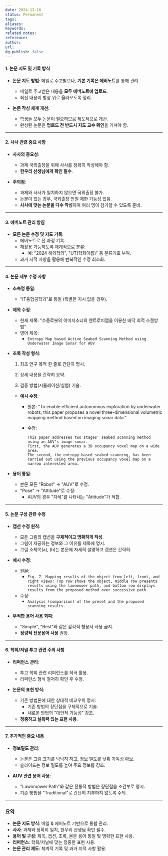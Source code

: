 ```yaml
---
date: 2024-12-16
status: Permanent
tags: 
aliases: 
keywords: 
related notes: 
reference: 
author: 
url: 
dg-publish: false
---
```

#### **1. 논문 지도 및 기록 방식**

- **논문 지도 방법**: 메일로 주고받으나, **기본 기록은 에버노트**를 통해 관리.
    
    - 메일로 주고받은 내용을 **모두 에버노트에 업로드**.
    - 최신 내용이 항상 위로 올라오도록 정리.
- **논문 작성 체계 개선**:
    
    - 학생들 모두 논문이 필요하므로 제도적으로 개선.
    - 완성된 논문은 **업로드 전 반드시 지도 교수 확인**을 거쳐야 함.

---

#### **2. 사사 관련 중요 사항**

- **사사의 중요성**:
    
    - 과제 국외출장을 위해 사사를 정확히 작성해야 함.
    - **한우리 선생님에게 확인 필수**.
- **주의점**:
    
    - 과제와 사사가 일치하지 않으면 국외출장 불가.
    - 논문이 없는 경우, 국외출장 인원 제한 가능성 있음.
    - **사사에 맞는 논문을 다수 작성**하여 여러 명이 참가할 수 있도록 준비.

---

#### **3. 에버노트 관리 방침**

- **모든 논문 수정 및 지도 기록**:
    - 에버노트로 전 과정 기록.
    - 재활용 가능하도록 체계적으로 분류:
        - 예: "2024 해외학외", "UT(학회이름)" 등 분류기호 부여.
    - 과거 지적 사항을 활용해 반복적인 수정 최소화.

---

#### **4. 논문 세부 수정 사항**

- **소속명 통일**:
    
    - "IT융합공학과"로 통일 (특별한 지시 없을 경우).
- **제목 수정**:
    
    - 현재 제목: "수중로봇의 이미지소너의 엔트로피맵을 이용한 바닥 최적 스캔방법"
    - 영어 제목:
        - `Entropy Map based Active Seabed Scanning Method using Underwater Image Sonar for AUV`
- **초록 작성 형식**:
    
    1. 최초 연구 목적 한 줄로 간단히 명시.
        
    2. 상세 내용을 간략히 요약.
        
    3. 검증 방법(시뮬레이션/실험) 기술.
        
    
    - **예시 수정**:
        - 원본: "To enable efficient autonomous exploration by underwater robots, this paper proposes a novel three-dimensional volumetric mapping method based on imaging sonar data."
        - 수정:
            
            ```
            This paper addresses two stages' seabed scanning method using an AUV’s image sonar.  
            First, the AUV generates a 3D occupancy voxel map on a wide area.  
            The second, the entropy-based seabed scanning, has been carried out using the previous occupancy voxel map on a narrow interested area.
            ```
            
- **용어 통일**:
    
    - 본문 모든 "Robot" → "AUV"로 수정.
    - "Pose" → "Attitude"로 수정:
        - AUV의 경우 "자세"를 나타내는 "Attitude"가 적합.

---

#### **5. 논문 구성 관련 수정**

- **캡션 수정 원칙**:
    
    - 모든 그림의 캡션을 **구체적이고 명확하게 작성**.
    - 그림이 제공하는 정보와 그 이유를 제목에 명시.
    - 그림 소제목(a), (b)는 본문에 자세히 설명하고 캡션은 간략히.
- **예시 수정**:
    
    - 원본:
        - `Fig. 7. Mapping results of the object from left, front, and right views: Top row shows the object, middle row presents results using the lawnmower path, and bottom row displays results from the proposed method over successive path.`
    - 수정:
        - `Analysis (comparison) of the preset and the proposed scanning results.`
- **부적합 용어 사용 회피**:
    
    - "Simple", "Best"와 같은 감각적 형용사 사용 금지.
    - **정량적 전문용어 사용** 권장.

---

#### **6. 학회/저널 투고 관련 주의 사항**

- **리퍼런스 관리**:
    
    - 투고 학회 관련 리퍼런스를 적극 활용.
    - 리퍼런스 형식 철저히 확인 후 수정.
- **논문의 표현 방식**:
    
    - 기존 방법론에 대한 상대적 비교우위 명시:
        - 기존 방법의 장단점을 구체적으로 기술.
        - 새로운 방법의 "대안적 가능성" 강조.
    - **정중하고 설득력 있는 표현 사용**.

---

#### **7. 추가적인 중요 내용**

- **정보밀도 관리**:
    
    - 논문은 그림 크기를 넉넉히 하고, 정보 밀도를 낮춰 가독성 확보.
    - 슬라이드는 정보 밀도를 높여 주요 정보를 강조.
- **AUV 관련 용어 사용**:
    
    - "Lawnmower Path"와 같은 전통적 방법은 장단점을 조건부로 명시.
    - 기존 방법을 "Traditional"로 간단히 치부하지 않도록 주의.

---

### **요약**

- **논문 지도 방식**: 메일 & 에버노트 기반으로 통합 관리.
- **사사**: 과제와 정확히 일치, 한우리 선생님 확인 필수.
- **용어 및 구성**: 제목, 캡션, 초록, 본문 용어 통일 및 명확한 표현 사용.
- **리퍼런스**: 학회/저널에 맞는 정중한 표현 사용.
- **논문 관리 제도**: 체계적 기록 및 과거 지적 사항 활용.

